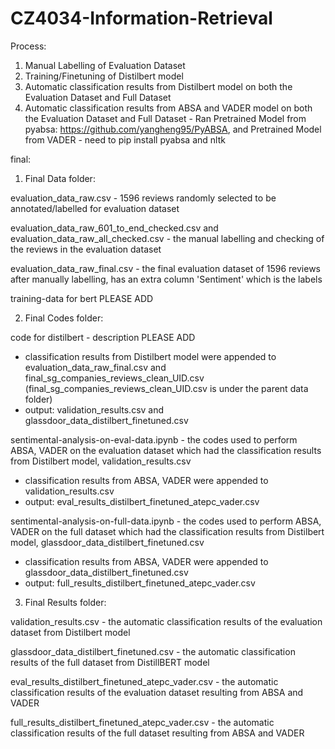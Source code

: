 # CZ4034-Information-Retrieval

Process:
  1. Manual Labelling of Evaluation Dataset
  2. Training/Finetuning of Distilbert model
  3. Automatic classification results from Distilbert model on both the Evaluation Dataset and Full Dataset
  4. Automatic classification results from ABSA and VADER model on both the Evaluation Dataset and Full Dataset
  	- Ran Pretrained Model from pyabsa: https://github.com/yangheng95/PyABSA, and Pretrained Model from VADER
	- need to pip install pyabsa and nltk

final:
1. Final Data folder:

evaluation_data_raw.csv - 1596 reviews randomly selected to be annotated/labelled for evaluation dataset

evaluation_data_raw_601_to_end_checked.csv and evaluation_data_raw_all_checked.csv - the manual labelling and checking of the reviews in the evaluation dataset

evaluation_data_raw_final.csv - the final evaluation dataset of 1596 reviews after manually labelling, has an extra column 'Sentiment' which is the labels

training-data for bert PLEASE ADD

2. Final Codes folder:

code for distilbert - description PLEASE ADD
- classification results from Distilbert model were appended to evaluation_data_raw_final.csv and final_sg_companies_reviews_clean_UID.csv (final_sg_companies_reviews_clean_UID.csv is under the parent data folder)
- output: validation_results.csv and glassdoor_data_distilbert_finetuned.csv


sentimental-analysis-on-eval-data.ipynb - the codes used to perform ABSA, VADER on the evaluation dataset which had the classification results from Distilbert model, validation_results.csv
- classification results from ABSA, VADER were appended to validation_results.csv
- output: eval_results_distilbert_finetuned_atepc_vader.csv

sentimental-analysis-on-full-data.ipynb - the codes used to perform ABSA, VADER on the full dataset which had the classification results from Distilbert model, glassdoor_data_distilbert_finetuned.csv
- classification results from ABSA, VADER were appended to glassdoor_data_distilbert_finetuned.csv
- output: full_results_distilbert_finetuned_atepc_vader.csv

3. Final Results folder:

validation_results.csv - the automatic classification results of the evaluation dataset from Distilbert model

glassdoor_data_distilbert_finetuned.csv - the automatic classification results of the full dataset from DistillBERT model

eval_results_distilbert_finetuned_atepc_vader.csv - the automatic classification results of the evaluation dataset resulting from ABSA and VADER

full_results_distilbert_finetuned_atepc_vader.csv - the automatic classification results of the full dataset resulting from ABSA and VADER
